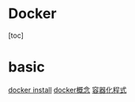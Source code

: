 # Docker

[toc]

# basic
[docker install](./basic/docker_install.md)
[docker概念](./basic/dokcer概念.md)
[容器化程式](./basic/容器化程式.md)

